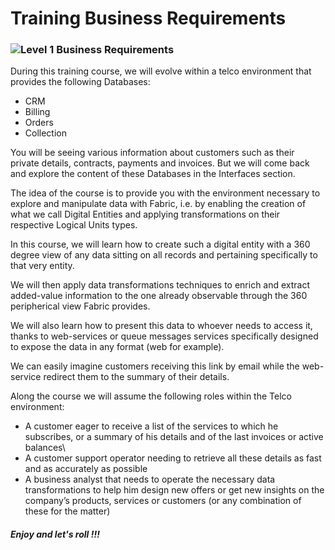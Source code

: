 # Training Business Requirements

### ![](/Users/meravamircohen/K2View-Academy/academy/00_Training_Level_1/images/businessReq.png)Level 1 Business Requirements

During this training course, we will evolve within a telco environment that provides the following Databases:

- CRM 
- Billing
- Orders
- Collection

You will be seeing various information about customers such as their private details, contracts, payments and invoices. But we will come back and explore the content of these Databases in the Interfaces section.

The idea of the course is to provide you with the environment necessary to explore and manipulate data with Fabric, i.e. by enabling the creation of what we call Digital Entities and applying transformations on their respective Logical Units types.

In this course, we will learn how to create such a digital entity with a 360 degree view of any data sitting on all records and pertaining specifically to that very entity. 

We will then apply data transformations techniques to enrich and extract added-value information to the one already observable through the 360 peripherical view Fabric provides.

We will also learn how to present this data to whoever needs to access it, thanks to web-services or queue messages services specifically designed to expose the data in any format (web for example). 

 

We can easily imagine customers receiving this link by email while the web-service redirect them to the summary of their details.

Along the course we will assume the following roles within the Telco environment:

- A customer eager to receive a list of the services to which he subscribes, or a summary of his details and of the last invoices or active balances\
- A customer support operator needing to retrieve all these details as fast and as accurately as possible
- A business analyst that needs to operate the necessary data transformations to help him design new offers or get new insights on the company’s products, services or customers (or any combination of these for the matter)

##### Enjoy and let's roll !!!

